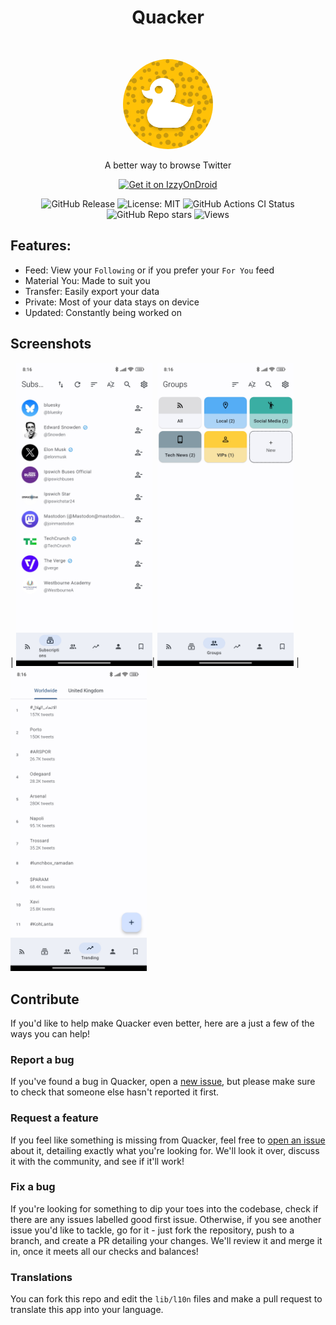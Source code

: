<h1 align="center"> Quacker </h1> <br>
<p align="center">
  <a href="https://github.com/thehcj/quacker">
    <img alt="Quacker" title="Quacker" src="fastlane/metadata/android/en-US/images/icon.png" width="144" style="border-radius: 50%;">
  </a>
</p>
<p align="center">
  A better way to browse Twitter
</p>

<p align="center">
  <a href="https://apt.izzysoft.de/fdroid/index/apk/com.thehcj.quacker">
    <img alt="Get it on IzzyOnDroid" src="https://img.shields.io/badge/Get_it_on-IzzyOnDroid-blue?style=for-the-badge&labelColor=18FFFF&color=64FFDA"></a>
</p>
<p align="center">
<img alt="GitHub Release" src="https://img.shields.io/github/v/release/TheHCJ/Quacker?style=flat-square&labelColor=8C9EFF&color=536DFE">
<img alt="License: MIT" src="https://img.shields.io/badge/License-MIT-blue?style=flat-square&labelColor=82B1FF&color=448AFF">
<img alt="GitHub Actions CI Status" src="https://img.shields.io/github/actions/workflow/status/TheHCJ/Quacker/ci.yml?branch=master&style=flat-square&label=ci&labelColor=B9F6CA&color=69F0AE">
<img alt="GitHub Repo stars" src="https://img.shields.io/github/stars/TheHCJ/Quacker?style=flat-square&labelColor=FFE57F&color=FFD740">
<img alt="Views" src="https://img.shields.io/endpoint?url=https%3A%2F%2Fhits.dwyl.com%2FTheHCJ%2FQuacker.json&style=flat-square&label=views&labelColor=FF8A80&color=FF5252">
</p>
 
## Features:
* Feed: View your `Following` or if you prefer your `For You` feed
* Material You: Made to suit you
* Transfer: Easily export your data
* Private: Most of your data stays on device
* Updated: Constantly being worked on

## Screenshots

| <img alt="Viewing subscriptions" src="fastlane/metadata/android/en-US/images/phoneScreenshots/1.jpg" width="218"/>| <img alt="Viewing groups" src="fastlane/metadata/android/en-US/images/phoneScreenshots/2.jpg" width="218"/> | <img alt="Viewing trends" src="fastlane/metadata/android/en-US/images/phoneScreenshots/3.jpg" width="218"/>

## Contribute
If you'd like to help make Quacker even better, here are a just a few of the ways you can help!

### Report a bug
If you've found a bug in Quacker, open a [new issue](https://github.com/thehcj/quacker/issues/new/choose), but please make sure to check that someone else hasn't reported it first.

### Request a feature
If you feel like something is missing from Quacker, feel free to [open an issue](https://github.com/thehcj/quacker/issues/new/choose) about it, detailing exactly what you're looking for. We'll look it over, discuss it with the community, and see if it'll work!

### Fix a bug
If you're looking for something to dip your toes into the codebase, check if there are any issues labelled good first issue. Otherwise, if you see another issue you'd like to tackle, go for it - just fork the repository, push to a branch, and create a PR detailing your changes. We'll review it and merge it in, once it meets all our checks and balances!

### Translations
You can fork this repo and edit the `lib/l10n` files and make a pull request to translate this app into your language.
